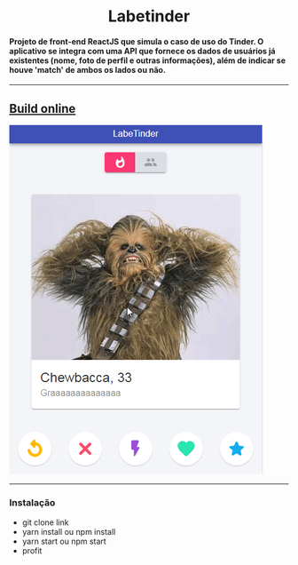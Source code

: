 <h1 align="center"> Labetinder </h1>
<h4>Projeto de front-end ReactJS que simula o caso de uso do Tinder. O aplicativo se integra com uma API que fornece os dados de usuários já existentes (nome, foto de perfil e outras informações), além de indicar se houve 'match' de ambos os lados ou não.</h4>
<hr />

## [Build online](http://sticky-gate.surge.sh)

![Labetinder Demo](https://github.com/yuzokamoto/labetinder/blob/master/visuals/AhAJ2LZln7.gif)

<hr />

<h3>Instalação</h3>

- git clone link
- yarn install ou npm install
- yarn start ou npm start
- profit
